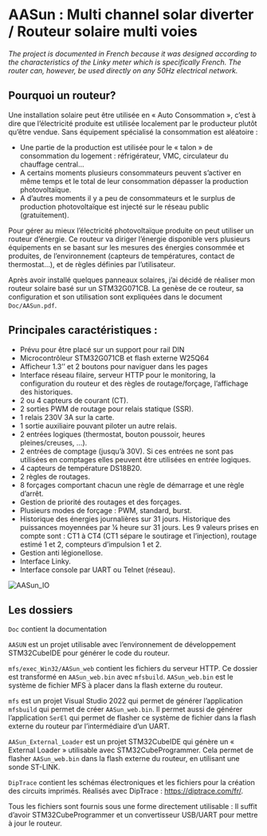 # AASun : Multi channel solar diverter / Routeur solaire multi voies

_The project is documented in French because it was designed according to the characteristics of the Linky meter which is specifically French. The router can, however, be used directly on any 50Hz electrical network._

## Pourquoi un routeur?
Une installation solaire peut être utilisée en « Auto Consommation », c’est à dire que l’électricité produite est utilisée localement par le producteur plutôt qu’être vendue.
Sans équipement spécialisé la consommation est aléatoire :
- Une partie de la production est utilisée pour le « talon » de consommation du logement : réfrigérateur, VMC, circulateur du chauffage central…
- A certains moments plusieurs consommateurs peuvent s’activer en même temps et le total de leur consommation dépasser la production photovoltaïque.
- A d’autres moments il y a peu de consommateurs et le surplus de production photovoltaïque est injecté sur le réseau public (gratuitement).

Pour gérer au mieux l’électricité photovoltaïque produite on peut utiliser un routeur d’énergie. Ce routeur va diriger l’énergie disponible vers plusieurs équipements en se basant sur les mesures des énergies consommée et produites, de l’environnement (capteurs de températures, contact de thermostat…), et de règles définies par l’utilisateur.

Après avoir installé quelques panneaux solaires, j’ai décidé de réaliser mon routeur solaire basé sur un STM32G071CB.
La genèse de ce routeur, sa configuration et son utilisation sont expliquées dans le document `Doc/AASun.pdf`.

## Principales caractéristiques :
-	Prévu pour être placé sur un support pour rail DIN
-	Microcontrôleur STM32G071CB et flash externe W25Q64
-	Afficheur 1.3’’ et 2 boutons pour naviguer dans les pages
-	Interface réseau filaire, serveur HTTP pour le monitoring, la configuration du routeur et des règles de routage/forçage, l’affichage des historiques.
-	2 ou 4 capteurs de courant (CT).
-	2 sorties PWM de routage pour relais statique (SSR).
-	1 relais 230V 3A sur la carte.
-	1 sortie auxiliaire pouvant piloter un autre relais.
-	2 entrées logiques (thermostat, bouton poussoir, heures pleines/creuses, …).
-	2 entrées de comptage (jusqu’à 30V). Si ces entrées ne sont pas utilisées en comptages elles peuvent être utilisées en entrée logiques.
-	4 capteurs de température DS18B20.
-	2 règles de routages.
-	8 forçages comportant chacun une règle de démarrage et une règle d’arrêt.
-	Gestion de priorité des routages et des forçages.
-	Plusieurs modes de forçage : PWM, standard, burst.
-	Historique des énergies journalières sur 31 jours. Historique des puissances moyennées par ¼ heure sur 31 jours. Les 9 valeurs prises en compte sont : CT1 à CT4 (CT1 sépare le soutirage et l’injection),  routage estimé 1 et 2, compteurs d’impulsion 1 et 2.
-	Gestion anti légionellose.
-	Interface Linky.
-	Interface console par UART ou Telnet (réseau).

![AASun_IO](https://github.com/Nikitarc/AASun/assets/101801098/e2531800-29da-4e6d-8f2b-2426daf71bc7)

## Les dossiers
`Doc` contient la documentation

`AASUN` est un projet utilisable avec l’environnement de développement STM32CubeIDE pour générer le code du routeur.

`mfs/exec_Win32/AASun_web` contient les fichiers du serveur HTTP. Ce dossier est transformé en `AASun_web.bin` avec `mfsbuild`. `AASun_web.bin` est le système de fichier MFS à placer dans la flash externe du routeur.

`mfs` est un projet Visual Studio 2022 qui permet de générer l’application `mfsbuild` qui permet de créer `AASun_web.bin`. Il permet aussi de générer l’application `SerEl` qui permet de flasher ce système de fichier dans la flash externe du routeur par l’intermédiaire d’un UART.

`AASun_External_Loader` est un projet STM32CubeIDE qui génère un « External Loader » utilisable avec STM32CubeProgrammer. Cela permet  de flasher `AASun_web.bin` dans la flash externe du routeur, en utilisant une sonde ST-LINK.

`DipTrace` contient les schémas électroniques et les fichiers pour la création des circuits imprimés. Réalisés avec DipTrace : https://diptrace.com/fr/.

Tous les fichiers sont fournis sous une forme directement utilisable : Il suffit d’avoir  STM32CubeProgrammer et un convertisseur USB/UART pour mettre à jour le routeur.
